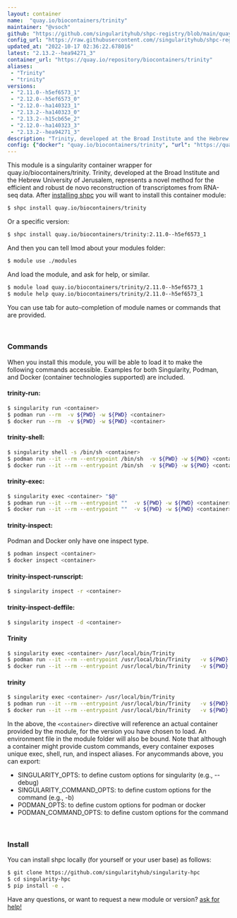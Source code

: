 ```yaml
---
layout: container
name:  "quay.io/biocontainers/trinity"
maintainer: "@vsoch"
github: "https://github.com/singularityhub/shpc-registry/blob/main/quay.io/biocontainers/trinity/container.yaml"
config_url: "https://raw.githubusercontent.com//singularityhub/shpc-registry/main/quay.io/biocontainers/trinity/container.yaml"
updated_at: "2022-10-17 02:36:22.678016"
latest: "2.13.2--hea94271_3"
container_url: "https://quay.io/repository/biocontainers/trinity"
aliases:
 - "Trinity"
 - "trinity"
versions:
 - "2.11.0--h5ef6573_1"
 - "2.12.0--h5ef6573_0"
 - "2.12.0--ha140323_1"
 - "2.13.2--ha140323_0"
 - "2.13.2--h15cb65e_2"
 - "2.12.0--ha140323_3"
 - "2.13.2--hea94271_3"
description: "Trinity, developed at the Broad Institute and the Hebrew University of Jerusalem, represents a novel method for the efficient and robust de novo reconstruction of transcriptomes from RNA-seq data."
config: {"docker": "quay.io/biocontainers/trinity", "url": "https://quay.io/repository/biocontainers/trinity", "maintainer": "@audreystott", "description": "Trinity, developed at the Broad Institute and the Hebrew University of Jerusalem, represents a novel method for the efficient and robust de novo reconstruction of transcriptomes from RNA-seq data.", "filter": ["^(?!.*2011).*$"], "latest": {"2.13.2--hea94271_3": "sha256:9107340bc575f8ec80dee7814f325217c3fa51d15f2fc30e9907606fa289f88a"}, "tags": {"2.11.0--h5ef6573_1": "sha256:6d35d716aa12ba7b0c715fa8a30359b43ba9151e854dc4407b949e7b57c3a50a", "2.12.0--h5ef6573_0": "sha256:4045560dad56fee946c9bcccd2ba0e373292a5adf8a2f7ba09917cbaeaa74323", "2.12.0--ha140323_1": "sha256:2736617a96c30bce93a149fe5f47b4f4a290a7d21c1503619430db619d9bc3a0", "2.13.2--ha140323_0": "sha256:727ae4211b1a2fdfa33c1bb30fbf8ffc231d610c6497fe7150b031fa9a70b7b1", "2.13.2--h15cb65e_2": "sha256:6c87b7700eab5b4044373fed374c566d4c5b5d9bd6e5f78ad5a07f5ce84ef8c6", "2.12.0--ha140323_3": "sha256:d44cb9353096e558adf34f4b6219c252d6b3523db9555c7dbecd0ed980e68d58", "2.13.2--hea94271_3": "sha256:9107340bc575f8ec80dee7814f325217c3fa51d15f2fc30e9907606fa289f88a"}, "aliases": {"Trinity": "/usr/local/bin/Trinity", "trinity": "/usr/local/bin/Trinity"}}
---
```


This module is a singularity container wrapper for quay.io/biocontainers/trinity.
Trinity, developed at the Broad Institute and the Hebrew University of Jerusalem, represents a novel method for the efficient and robust de novo reconstruction of transcriptomes from RNA-seq data.
After [installing shpc](#install) you will want to install this container module:


```bash
$ shpc install quay.io/biocontainers/trinity
```

Or a specific version:

```bash
$ shpc install quay.io/biocontainers/trinity:2.11.0--h5ef6573_1
```

And then you can tell lmod about your modules folder:

```bash
$ module use ./modules
```

And load the module, and ask for help, or similar.

```bash
$ module load quay.io/biocontainers/trinity/2.11.0--h5ef6573_1
$ module help quay.io/biocontainers/trinity/2.11.0--h5ef6573_1
```

You can use tab for auto-completion of module names or commands that are provided.

<br>

### Commands

When you install this module, you will be able to load it to make the following commands accessible.
Examples for both Singularity, Podman, and Docker (container technologies supported) are included.

#### trinity-run:

```bash
$ singularity run <container>
$ podman run --rm  -v ${PWD} -w ${PWD} <container>
$ docker run --rm  -v ${PWD} -w ${PWD} <container>
```

#### trinity-shell:

```bash
$ singularity shell -s /bin/sh <container>
$ podman run --it --rm --entrypoint /bin/sh  -v ${PWD} -w ${PWD} <container>
$ docker run --it --rm --entrypoint /bin/sh  -v ${PWD} -w ${PWD} <container>
```

#### trinity-exec:

```bash
$ singularity exec <container> "$@"
$ podman run --it --rm --entrypoint ""  -v ${PWD} -w ${PWD} <container> "$@"
$ docker run --it --rm --entrypoint ""  -v ${PWD} -w ${PWD} <container> "$@"
```

#### trinity-inspect:

Podman and Docker only have one inspect type.

```bash
$ podman inspect <container>
$ docker inspect <container>
```

#### trinity-inspect-runscript:

```bash
$ singularity inspect -r <container>
```

#### trinity-inspect-deffile:

```bash
$ singularity inspect -d <container>
```


#### Trinity
       
```bash
$ singularity exec <container> /usr/local/bin/Trinity
$ podman run --it --rm --entrypoint /usr/local/bin/Trinity   -v ${PWD} -w ${PWD} <container> -c " $@"
$ docker run --it --rm --entrypoint /usr/local/bin/Trinity   -v ${PWD} -w ${PWD} <container> -c " $@"
```


#### trinity
       
```bash
$ singularity exec <container> /usr/local/bin/Trinity
$ podman run --it --rm --entrypoint /usr/local/bin/Trinity   -v ${PWD} -w ${PWD} <container> -c " $@"
$ docker run --it --rm --entrypoint /usr/local/bin/Trinity   -v ${PWD} -w ${PWD} <container> -c " $@"
```



In the above, the `<container>` directive will reference an actual container provided
by the module, for the version you have chosen to load. An environment file in the
module folder will also be bound. Note that although a container
might provide custom commands, every container exposes unique exec, shell, run, and
inspect aliases. For anycommands above, you can export:

 - SINGULARITY_OPTS: to define custom options for singularity (e.g., --debug)
 - SINGULARITY_COMMAND_OPTS: to define custom options for the command (e.g., -b)
 - PODMAN_OPTS: to define custom options for podman or docker
 - PODMAN_COMMAND_OPTS: to define custom options for the command

<br>
  
### Install

You can install shpc locally (for yourself or your user base) as follows:

```bash
$ git clone https://github.com/singularityhub/singularity-hpc
$ cd singularity-hpc
$ pip install -e .
```

Have any questions, or want to request a new module or version? [ask for help!](https://github.com/singularityhub/singularity-hpc/issues)